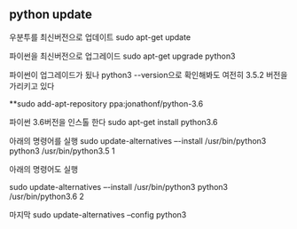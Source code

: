 ## python update


우분투를 최신버전으로 업데이트
sudo apt-get update

파이썬을 최신버전으로 업그레이드
sudo apt-get upgrade python3

파이썬이 업그레이드가 됬나
python3 --version으로 확인해봐도 여전히
3.5.2 버전을 가리키고 있다

**sudo add-apt-repository ppa:jonathonf/python-3.6

파이썬 3.6버전을 인스톨 한다
sudo apt-get install python3.6

아래의 명령어를 실행
sudo update-alternatives –-install /usr/bin/python3 python3 /usr/bin/python3.5 1

아래의 명령어도 실행

sudo update-alternatives –-install /usr/bin/python3 python3 /usr/bin/python3.6 2

마지막 sudo update-alternatives –config python3
<!--stackedit_data:
eyJoaXN0b3J5IjpbLTE3ODU1MTIyODBdfQ==
-->